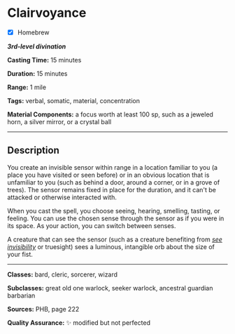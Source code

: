 # Clairvoyance

- [x] Homebrew

***3rd-level divination***

**Casting Time:** 15 minutes

**Duration:** 15 minutes

**Range:** 1 mile

**Tags:** verbal, somatic, material, concentration

**Material Components:** a focus worth at least 100 sp, such as a jeweled horn, a silver mirror, or a crystal ball

---

## Description
You create an invisible sensor within range in a location familiar to you (a place you have visited or seen before) or in an obvious location that is unfamiliar to you (such as behind a door, around a corner, or in a grove of trees).
The sensor remains fixed in place for the duration, and it can't be attacked or otherwise interacted with.

When you cast the spell, you choose seeing, hearing, smelling, tasting, or feeling.
You can use the chosen sense through the sensor as if you were in its space.
As your action, you can switch between senses.

A creature that can see the sensor (such as a creature benefiting from [*see invisibility*](./see-invisibility) or truesight) sees a luminous, intangible orb about the size of your fist.

---

**Classes:** bard, cleric, sorcerer, wizard

**Subclasses:** great old one warlock, seeker warlock, ancestral guardian barbarian

**Sources:** PHB, page 222

**Quality Assurance:** :sparkles: modified but not perfected
